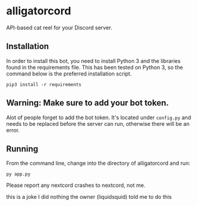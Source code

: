 # alligatorcord
API-based cat reel for your Discord server.

## Installation
In order to install this bot, you need to install Python 3 and the libraries found in the requirements file. This has been tested on Python 3, so the command below is the preferred installation script.
~~~
pip3 install -r requirements
~~~

## Warning: Make sure to add your bot token.
Alot of people forget to add the bot token. It's located under `config.py` and needs to be replaced before the server can run, otherwise there will be an error.

## Running
From the command line, change into the directory of alligatorcord and run:
```
py app.py
```

Please report any nextcord crashes to nextcord, not me.

this is a joke I did nothing the owner (liquidsquid) told me to do this
